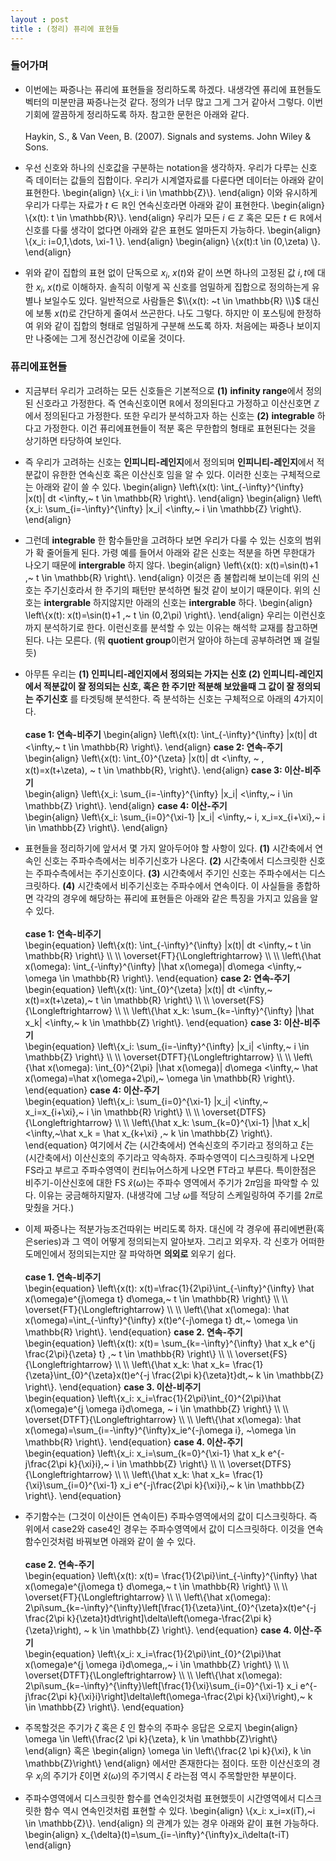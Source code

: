 ```yaml
---
layout : post 
title : (정리) 퓨리에 표현들
---
```


### 들어가며

- 이번에는 짜증나는 퓨리에 표현들을 정리하도록 하겠다. 내생각엔 퓨리에 표현들도 벡터의 미분만큼 짜증나는것 같다. 정의가 너무 많고 그게 그거 같아서 그렇다. 이번기회에 깔끔하게 정리하도록 하자. 참고한 문헌은 아래와 같다. <br/><br/>
Haykin, S., \& Van Veen, B. (2007). Signals and systems. John Wiley & Sons.

- 우선 신호와 하나의 신호값을 구분하는 notation을 생각하자. 우리가 다루는 신호 즉 데이터는 값들의 집합이다. 우리가 시계열자료를 다룬다면 데이터는 아래와 같이 표현한다. 
\begin{align}
\\{x_i: i \in \mathbb{Z}\\}. 
\end{align}
이와 유시하게 우리가 다루는 자료가 $t \in \mathbb{R}$인 연속신호라면 아래와 같이 표현한다. 
\begin{align}
\\{x(t): t \in \mathbb{R}\\}. 
\end{align}
우리가 모든 $i \in \mathbb{Z}$ 혹은 모든 $t \in \mathbb{R}$에서 신호를 다룰 생각이 없다면 아래와 같은 표현도 얼마든지 가능하다. 
\begin{align}
\\{x_i: i=0,1,\dots, \xi-1 \\}. 
\end{align}
\begin{align}
\\{x(t):t \in (0,\zeta) \\}. 
\end{align}

- 위와 같이 집합의 표현 없이 단독으로 $x_i$, $x(t)$와 같이 쓰면 하나의 고정된 값 $i,t$에 대한 $x_i$, $x(t)$로 이해하자. 솔직히 이렇게 꼭 신호를 엄밀하게 집합으로 정의하는게 유별나 보일수도 있다. 일반적으로 사람들은 $\\{x(t): ~t \in \mathbb{R} \\}$ 대신에 보통 $x(t)$로 간단하게 줄여서 쓰곤한다. 나도 그렇다. 하지만 이 포스팅에 한정하여 위와 같이 집합의 형태로 엄밀하게 구분해 쓰도록 하자. 처음에는 짜증나 보이지만 나중에는 그게 정신건강에 이로울 것이다. 

### 퓨리에표현들

- 지금부터 우리가 고려하는 모든 신호들은 기본적으로 **(1)** **infinity range**에서 정의된 신호라고 가정한다. 즉 연속신호이면 $\mathbb{R}$에서 정의된다고 가정하고 이산신호면 $\mathbb{Z}$에서 정의된다고 가정한다. 또한 우리가 분석하고자 하는 신호는 **(2)** **integrable** 하다고 가정한다. 이건 퓨리에표현들이 적분 혹은 무한합의 형태로 표현된다는 것을 상기하면 타당하여 보인다. 

- 즉 우리가 고려하는 신호는 **인피니티-레인지**에서 정의되며 **인피니티-레인지**에서 적분값이 유한한 연속신호 혹은 이산신호 임을 알 수 있다. 이러한 신호는 구체적으로는 아래와 같이 쓸 수 있다. 
\begin{align}
\left\\{x(t): \int_{-\infty}^{\infty} |x(t)| dt <\infty,~ t \in \mathbb{R} \right\\}. 
\end{align}
\begin{align}
\left\\{x_i: \sum_{i=-\infty}^{\infty} |x_i| <\infty,~ i \in \mathbb{Z} \right\\}. 
\end{align}

- 그런데 **integrable** 한 함수들만을 고려하다 보면 우리가 다룰 수 있는 신호의 범위가 확 줄어들게 된다. 가령 예를 들어서 아래와 같은 신호는 적분을 하면 무한대가 나오기 때문에 **intergrable** 하지 않다. 
\begin{align}
\left\\{x(t): x(t)=\sin(t)+1 ,~ t \in \mathbb{R} \right\\}. 
\end{align}
이것은 좀 불합리해 보이는데 위의 신호는 주기신호라서 한 주기의 패턴만 분석하면 될것 같이 보이기 때문이다. 위의 신호는 **intergrable** 하지않지만 아래의 신호는 **intergrable** 하다. 
\begin{align}
\left\\{x(t): x(t)=\sin(t)+1 ,~ t \in (0,2\pi) \right\\}. 
\end{align}
우리는 이런신호까지 분석하기로 한다. 이런신호를 분석할 수 있는 이유는 해석학 교재를 참고하면 된다. 나는 모른다. (뭐 **quotient group**이런거 알아야 하는데 공부하려면 꽤 걸릴듯) 

- 아무튼 우리는 **(1) 인피니티-레인지에서 정의되는 가지는 신호 (2) 인피니티-레인지에서 적분값이 잘 정의되는 신호, 혹은 한 주기만 적분해 보았을때 그 값이 잘 정의되는 주기신호** 를 타겟팅해 분석한다. 즉 분석하는 신호는 구체적으로 아래의 4가지이다. <br/><br/>
**case 1: 연속-비주기**
\begin{align}
\left\\{x(t): \int_{-\infty}^{\infty} |x(t)| dt <\infty,~ t \in \mathbb{R} \right\\}. 
\end{align}
**case 2: 연속-주기** <br/>
\begin{align}
\left\\{x(t): \int_{0}^{\zeta} |x(t)| dt <\infty, ~ , x(t)=x(t+\zeta), ~ t \in \mathbb{R},  \right\\}. 
\end{align}
**case 3: 이산-비주기** <br/>
\begin{align}
\left\\{x_i: \sum_{i=-\infty}^{\infty} |x_i| <\infty,~ i \in \mathbb{Z} \right\\}. 
\end{align}
**case 4: 이산-주기** <br/>
\begin{align}
\left\\{x_i: \sum_{i=0}^{\xi-1} |x_i| <\infty,~ i, x_i=x_{i+\xi},~ i \in \mathbb{Z} \right\\}. 
\end{align}

- 표현들을 정리하기에 앞서서 몇 가지 알아두어야 할 사항이 있다. **(1)** 시간축에서 연속인 신호는 주파수측에서는 비주기신호가 나온다. **(2)** 시간축에서 디스크릿한 신호는 주파수측에서는 주기신호이다. **(3)** 시간축에서 주기인 신호는 주파수에서는 디스크릿하다. **(4)** 시간축에서 비주기신호는 주파수에서 연속이다. 이 사실들을 종합하면 각각의 경우에 해당하는 퓨리에 표현들은 아래와 같은 특징을 가지고 있음을 알 수 있다. <br/><br/>
**case 1: 연속-비주기** <br/>
\begin{equation}
\left\\{x(t): \int_{-\infty}^{\infty} |x(t)| dt <\infty,~ t \in \mathbb{R} \right\\} \\\\ \\\\
\overset{FT}{\Longleftrightarrow} \\\\ \\\\
\left\\{\hat x(\omega): \int_{-\infty}^{\infty} |\hat x(\omega)| d\omega <\infty,~ \omega \in \mathbb{R} \right\\}. 
\end{equation}
**case 2: 연속-주기** <br/>
\begin{equation}
\left\\{x(t): \int_{0}^{\zeta} |x(t)| dt <\infty,~ x(t)=x(t+\zeta),~ t \in \mathbb{R} \right\\} \\\\ \\\\
\overset{FS}{\Longleftrightarrow} \\\\ \\\\
\left\\{\hat x_k: \sum_{k=-\infty}^{\infty} |\hat x_k| <\infty,~ k \in \mathbb{Z} \right\\}. 
\end{equation}
**case 3: 이산-비주기** <br/>
\begin{equation}
\left\\{x_i: \sum_{i=-\infty}^{\infty} |x_i| <\infty,~ i \in \mathbb{Z} \right\\} \\\\ \\\\
\overset{DTFT}{\Longleftrightarrow} \\\\ \\\\
\left\\{\hat x(\omega): \int_{0}^{2\pi} |\hat x(\omega)| d\omega <\infty,~ \hat x(\omega)=\hat x(\omega+2\pi),~  \omega \in \mathbb{R} \right\\}. 
\end{equation}
**case 4: 이산-주기** <br/>
\begin{equation}
\left\\{x_i: \sum_{i=0}^{\xi-1} |x_i| <\infty,~ x_i=x_{i+\xi},~ i \in \mathbb{R} \right\\} \\\\ \\\\
\overset{DTFS}{\Longleftrightarrow} \\\\ \\\\
\left\\{\hat x_k: \sum_{k=0}^{\xi-1} |\hat x_k| <\infty,~\hat x_k = \hat x_{k+\xi} ,~ k \in \mathbb{Z} \right\\}. 
\end{equation}
여기에서 $\zeta$는 (시간축에서) 연속신호의 주기라고 정의하고 $\xi$는 (시간축에서) 이산신호의 주기라고 약속하자. 주파수영역이 디스크릿하게 나오면 FS라고 부르고 주파수영역이 컨티뉴어스하게 나오면 FT라고 부른다. 특이한점은 비주기-이산신호에 대한 FS $\hat x(\omega)$는 주파수 영역에서 주기가 $2\pi$임을 파악할 수 있다. 이유는 궁금해하지말자. (내생각에 그냥 $\omega$를 적당히 스케일링하여 주기를 $2\pi$로 맞췄을 거다.) 


- 이제 짜증나는 적분가능조건따위는 버리도록 하자. 대신에 각 경우에 퓨리에변환(혹은series)과 그 역이 어떻게 정의되는지 알아보자. 그리고 외우자. 각 신호가 어떠한 도메인에서 정의되는지만 잘 파악하면 **의외로** 외우기 쉽다.  <br/><br/>
**case 1. 연속-비주기** <br/>
\begin{equation}
\left\\{x(t): x(t)=\frac{1}{2\pi}\int_{-\infty}^{\infty} \hat x(\omega)e^{j\omega t} d\omega,~ t \in \mathbb{R} \right\\} \\\\ \\\\
\overset{FT}{\Longleftrightarrow} \\\\ \\\\
\left\\{\hat x(\omega): \hat x(\omega)=\int_{-\infty}^{\infty} x(t)e^{-j\omega t} dt,~ \omega \in \mathbb{R} \right\\}. 
\end{equation}
**case 2. 연속-주기** <br/>
\begin{equation}
\left\\{x(t): x(t)= \sum_{k=-\infty}^{\infty} \hat x_k e^{j \frac{2\pi}{\zeta} t} ,~ t \in \mathbb{R} \right\\}  \\\\ \\\\
\overset{FS}{\Longleftrightarrow} \\\\ \\\\
\left\\{\hat x_k: \hat x_k= \frac{1}{\zeta}\int_{0}^{\zeta}x(t)e^{-j \frac{2\pi k}{\zeta}t}dt,~ k \in \mathbb{Z} \right\\}. 
\end{equation}
**case 3. 이산-비주기** <br/>
\begin{equation}
\left\\{x_i:  x_i=\frac{1}{2\pi}\int_{0}^{2\pi}\hat x(\omega)e^{j \omega i}d\omega, ~ i \in \mathbb{Z} \right\\} \\\\ \\\\
\overset{DTFT}{\Longleftrightarrow} \\\\ \\\\
\left\\{\hat x(\omega): \hat x(\omega)=\sum_{i=-\infty}^{\infty}x_ie^{-j\omega i}, ~\omega \in \mathbb{R} \right\\}. 
\end{equation}
**case 4. 이산-주기**  <br/>
\begin{equation}
\left\\{x_i: x_i=\sum_{k=0}^{\xi-1} \hat x_k e^{-j\frac{2\pi k}{\xi}i},~ i \in \mathbb{Z} \right\\}  \\\\ \\\\
\overset{DTFS}{\Longleftrightarrow} \\\\ \\\\
\left\\{\hat x_k: \hat x_k= \frac{1}{\xi}\sum_{i=0}^{\xi-1} x_i e^{-j\frac{2\pi k}{\xi}i},~ k \in \mathbb{Z} \right\\}. 
\end{equation}

- 주기함수는 (그것이 이산이든 연속이든) 주파수영역에서의 값이 디스크릿하다. 즉 위에서 case2와 case4인 경우는 주파수영역에서 값이 디스크릿하다. 이것을 연속함수인것처럼 바꿔보면 아래와 같이 쓸 수 있다. <br/><br/>
**case 2. 연속-주기** <br/>
\begin{equation}
\left\\{x(t): x(t)= \frac{1}{2\pi}\int_{-\infty}^{\infty} \hat x(\omega)e^{j\omega t} d\omega,~ t \in \mathbb{R} \right\\}  \\\\ \\\\
\overset{FT}{\Longleftrightarrow} \\\\ \\\\
\left\\{\hat x(\omega): 2\pi\sum_{k=-\infty}^{\infty}\left[\frac{1}{\zeta}\int_{0}^{\zeta}x(t)e^{-j \frac{2\pi k}{\zeta}t}dt\right]\delta\left(\omega-\frac{2\pi k}{\zeta}\right), ~ k \in \mathbb{Z} \right\\}. 
\end{equation}
**case 4. 이산-주기**  <br/>
\begin{equation}
\left\\{x_i: x_i=\frac{1}{2\pi}\int_{0}^{2\pi}\hat x(\omega)e^{j \omega i}d\omega,,~ i \in \mathbb{Z} \right\\}  \\\\ \\\\
\overset{DTFT}{\Longleftrightarrow} \\\\ \\\\
\left\\{\hat x(\omega): 2\pi\sum_{k=-\infty}^{\infty}\left[\frac{1}{\xi}\sum_{i=0}^{\xi-1} x_i e^{-j\frac{2\pi k}{\xi}i}\right]\delta\left(\omega-\frac{2\pi k}{\xi}\right),~ k \in \mathbb{Z} \right\\}. 
\end{equation}

- 주목할것은 주기가 $\zeta$ 혹은 $\xi$ 인 함수의 주파수 응답은 오로지 
\begin{align}
\omega \in \left\\{\frac{2 \pi k}{\zeta}, k \in \mathbb{Z}\right\\}
\end{align}
혹은 
\begin{align}
\omega \in \left\\{\frac{2 \pi k}{\xi}, k \in \mathbb{Z}\right\\}
\end{align}
에서만 존재한다는 점이다. 또한 이산신호의 경우 $x_i$의 주기가 $\xi$이면 $\hat{x}(\omega)$의 주기역시 $\xi$ 라는점 역시 주목할만한 부분이다. 

- 주파수영역에서 디스크릿한 함수를 연속인것처럼 표현했듯이 시간영역에서 디스크릿한 함수 역시 연속인것처럼 표현할 수 있다. 
\begin{align}
\\{x_i: x_i=x(iT),~i \in \mathbb{Z}\\}. 
\end{align}
의 관계가 있는 경우 아래와 같이 표현 가능하다. 
\begin{align}
x_{\delta}(t)=\sum_{i=-\infty}^{\infty}x_i\delta(t-iT)
\end{align}
